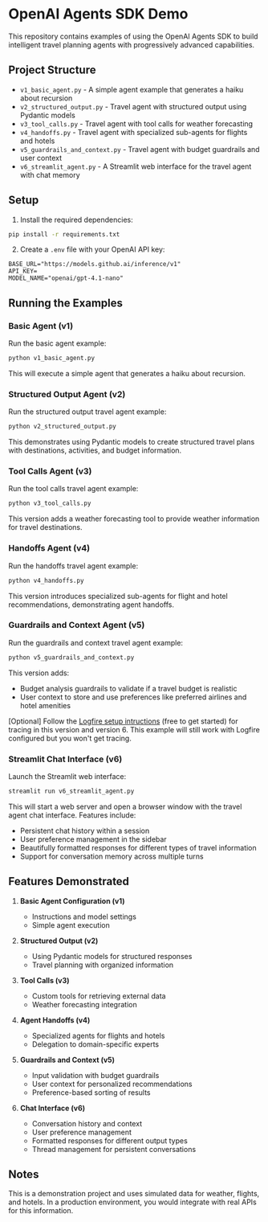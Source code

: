 # OpenAI Agents SDK Demo

This repository contains examples of using the OpenAI Agents SDK to build intelligent travel planning agents with progressively advanced capabilities.

## Project Structure

- `v1_basic_agent.py` - A simple agent example that generates a haiku about recursion
- `v2_structured_output.py` - Travel agent with structured output using Pydantic models
- `v3_tool_calls.py` - Travel agent with tool calls for weather forecasting
- `v4_handoffs.py` - Travel agent with specialized sub-agents for flights and hotels
- `v5_guardrails_and_context.py` - Travel agent with budget guardrails and user context
- `v6_streamlit_agent.py` - A Streamlit web interface for the travel agent with chat memory

## Setup

1. Install the required dependencies:

```bash
pip install -r requirements.txt
```

2. Create a `.env` file with your OpenAI API key:

```
BASE_URL="https://models.github.ai/inference/v1"
API_KEY=
MODEL_NAME="openai/gpt-4.1-nano"
```

## Running the Examples

### Basic Agent (v1)

Run the basic agent example:

```bash
python v1_basic_agent.py
```

This will execute a simple agent that generates a haiku about recursion.

### Structured Output Agent (v2)

Run the structured output travel agent example:

```bash
python v2_structured_output.py
```

This demonstrates using Pydantic models to create structured travel plans with destinations, activities, and budget information.

### Tool Calls Agent (v3)

Run the tool calls travel agent example:

```bash
python v3_tool_calls.py
```

This version adds a weather forecasting tool to provide weather information for travel destinations.

### Handoffs Agent (v4)

Run the handoffs travel agent example:

```bash
python v4_handoffs.py
```

This version introduces specialized sub-agents for flight and hotel recommendations, demonstrating agent handoffs.

### Guardrails and Context Agent (v5)

Run the guardrails and context travel agent example:

```bash
python v5_guardrails_and_context.py
```

This version adds:
- Budget analysis guardrails to validate if a travel budget is realistic
- User context to store and use preferences like preferred airlines and hotel amenities

[Optional] Follow the [Logfire setup intructions](https://logfire.pydantic.dev/docs/#logfire) (free to get started) for tracing in this version and version 6. This example will still work with Logfire configured but you won't get tracing.

### Streamlit Chat Interface (v6)

Launch the Streamlit web interface:

```bash
streamlit run v6_streamlit_agent.py
```

This will start a web server and open a browser window with the travel agent chat interface. Features include:

- Persistent chat history within a session
- User preference management in the sidebar
- Beautifully formatted responses for different types of travel information
- Support for conversation memory across multiple turns

## Features Demonstrated

1. **Basic Agent Configuration (v1)**
   - Instructions and model settings
   - Simple agent execution

2. **Structured Output (v2)**
   - Using Pydantic models for structured responses
   - Travel planning with organized information

3. **Tool Calls (v3)**
   - Custom tools for retrieving external data
   - Weather forecasting integration

4. **Agent Handoffs (v4)**
   - Specialized agents for flights and hotels
   - Delegation to domain-specific experts

5. **Guardrails and Context (v5)**
   - Input validation with budget guardrails
   - User context for personalized recommendations
   - Preference-based sorting of results

6. **Chat Interface (v6)**
   - Conversation history and context
   - User preference management
   - Formatted responses for different output types
   - Thread management for persistent conversations

## Notes

This is a demonstration project and uses simulated data for weather, flights, and hotels. In a production environment, you would integrate with real APIs for this information.
